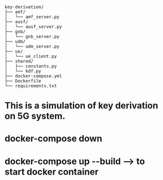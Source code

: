 
<pre>
key-derivation/
├── amf/
│   └── amf_server.py
├── ausf/
│   └── ausf_server.py
├── gnb/
│   └── gnb_server.py
├── udm/
│   └── udm_server.py
├── ue/
│   └── ue_client.py
├── shared/
│   ├── constants.py
│   └── kdf.py
├── docker-compose.yml
├── Dockerfile
└── requirements.txt</pre>

# This is a simulation of key derivation on 5G system. 
# docker-compose down 
# docker-compose up --build --> to start docker container
